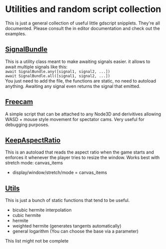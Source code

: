 # Utilities and random script collection

This is just a general collection of useful little gdscript snipplets. They're all documented. Please consult the in editor documentation and check out the examples.

## [SignalBundle](utilities/signal_bundle/)
This is a utility class meant to make awaiting signals easier. it allows to await multiple signals like this:  
`await SignalBundle.any([signal1, signal2, ...])`  
`await SignalBundle.all([signal1, signal2, ...])`  
You just need to add the file, the functions are static, no need to autoload anything. Awaiting any signal even returns the signal that emitted.

## [Freecam](utilities/freecam/)
A simple script that can be attached to any Node3D and derivitives allowing WASD + mouse style movement for spectator cams. Very useful for debugging purposes.

## [KeepAspectRatio](utilities/keep_aspect_ratio/)
This is an autoload that reads the aspect ratio when the game starts and enforces it whenever the player tries to resize the window. Works best with stretch mode: canvas_items
- display/window/stretch/mode = canvas_items

## [Utils](utilities/)
This is just a bunch of static functions that tend to be useful.

- bicubic hermite interpolation
- cubic hermite
- hermite
- weighted hermite (generates tangents automatically)
- general logarithm (You can choose the base via a parameter)

This list might not be complete
